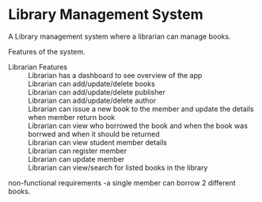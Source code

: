 # Library Management System
A Library management system where a librarian can manage books.

Features of the system.

<dl>
<dt>Librarian Features<dt>
<dd>Librarian has a dashboard to see overview of the app</dd>
<dd>Librarian can add/update/delete books</dd>
<dd>Librarian can add/update/delete publisher</dd>
<dd>Librarian can add/update/delete author</dd>
<dd>Librarian can issue a new book to  the member and update the details when member return book</dd>
<dd>Librarian can view who borrowed the book and when the book was borrwed and when it should be returned</dd>
<dd>Librarian can view student member details</dd>
<dd>Librarian can register member</dd>
<dd>Librarian can update member</dd>
<dd>Librarian can view/search for listed books in the library</dd>
</dl>


non-functional requirements
-a single member can borrow 2 different books.
